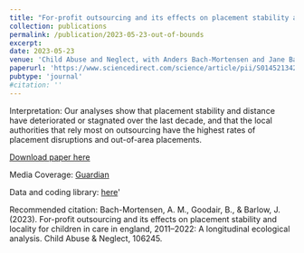 ```yaml
---
title: "For-profit outsourcing and its effects on placement stability and locality for children in care in england, 2011–2022: A longitudinal ecological analysis."
collection: publications
permalink: /publication/2023-05-23-out-of-bounds
excerpt: 
date: 2023-05-23
venue: 'Child Abuse and Neglect, with Anders Bach-Mortensen and Jane Barlow'
paperurl: 'https://www.sciencedirect.com/science/article/pii/S0145213423002260?via%3Dihub'
pubtype: 'journal'
#citation: ''
---
```

Interpretation: Our analyses show that placement stability and distance have deteriorated or stagnated over the last decade, and that the local authorities that rely most on outsourcing have the highest rates of placement disruptions and out-of-area placements.

[Download paper here](https://www.sciencedirect.com/science/article/pii/S0145213423002260/pdfft?md5=774c3e6e2bfc25dad4bb61809fdef825&pid=1-s2.0-S0145213423002260-main.pdf)

Media Coverage: [Guardian](https://www.theguardian.com/society/2023/may/29/outsourcing-care-has-led-to-more-children-moving-further-away-study) <br>

Data and coding library: [here](https://github.com/BenGoodair/CSC_Outsourcing_Placement_Outcomes)'

Recommended citation: Bach-Mortensen, A. M., Goodair, B., & Barlow, J. (2023). For-profit outsourcing and its effects on placement stability and locality for children in care in england, 2011–2022: A longitudinal ecological analysis. Child Abuse & Neglect, 106245.